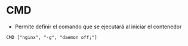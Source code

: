 # CMD

- Permite definir el comando que se ejecutará al iniciar el contenedor

```
CMD ["nginx", "-g", "daemon off;"]
```
